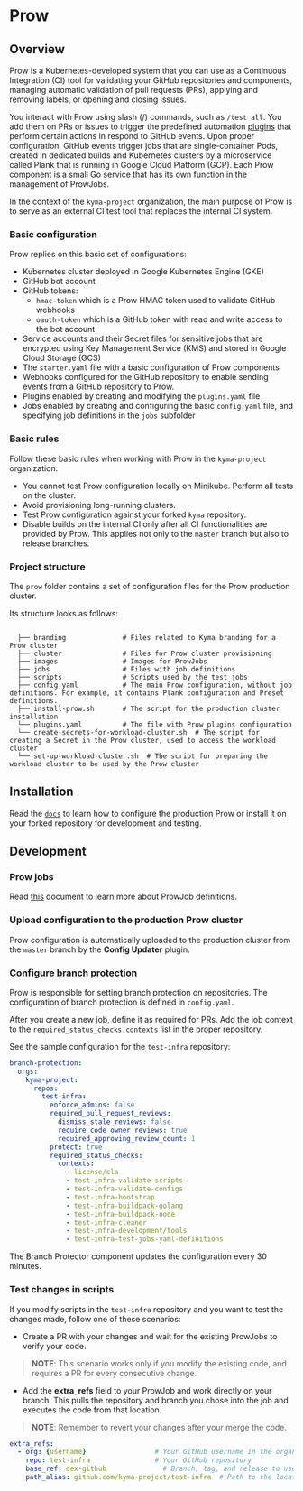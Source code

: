 # Prow

## Overview

Prow is a Kubernetes-developed system that you can use as a Continuous Integration (CI) tool for validating your GitHub repositories and components, managing automatic validation of pull requests (PRs), applying and removing labels, or opening and closing issues.

You interact with Prow using slash (/) commands, such as `/test all`. You add them on PRs or issues to trigger the predefined automation [plugins](https://status.build.kyma-project.io/plugins) that perform certain actions in respond to GitHub events. Upon proper configuration, GitHub events trigger jobs that are single-container Pods, created in dedicated builds and Kubernetes clusters by a microservice called Plank that is running in Google Cloud Platform (GCP). Each Prow component is a small Go service that has its own function in the management of ProwJobs.

In the context of the `kyma-project` organization, the main purpose of Prow is to serve as an external CI test tool that replaces the internal CI system.

### Basic configuration

Prow replies on this basic set of configurations:

- Kubernetes cluster deployed in Google Kubernetes Engine (GKE)
- GitHub bot account
- GitHub tokens:
  - `hmac-token` which is a Prow HMAC token used to validate GitHub webhooks
  - `oauth-token` which is a GitHub token with read and write access to the bot account
- Service accounts and their Secret files for sensitive jobs that are encrypted using Key Management Service (KMS) and stored in Google Cloud Storage (GCS)
- The `starter.yaml` file with a basic configuration of Prow components
- Webhooks configured for the GitHub repository to enable sending events from a GitHub repository to Prow.
- Plugins enabled by creating and modifying the `plugins.yaml` file
- Jobs enabled by creating and configuring the basic `config.yaml` file, and specifying job definitions in the `jobs` subfolder

### Basic rules

Follow these basic rules when working with Prow in the `kyma-project` organization:

- You cannot test Prow configuration locally on Minikube. Perform all tests on the cluster.
- Avoid provisioning long-running clusters.
- Test Prow configuration against your forked `kyma` repository.
- Disable builds on the internal CI only after all CI functionalities are provided by Prow. This applies not only to the `master` branch but also to release branches.

### Project structure

The `prow` folder contains a set of configuration files for the Prow production cluster.

<!-- Update the folder structure each time you modify it. -->

Its structure looks as follows:

```

  ├── branding              # Files related to Kyma branding for a Prow cluster
  ├── cluster               # Files for Prow cluster provisioning
  ├── images                # Images for ProwJobs
  ├── jobs                  # Files with job definitions
  ├── scripts               # Scripts used by the test jobs
  ├── config.yaml           # The main Prow configuration, without job definitions. For example, it contains Plank configuration and Preset definitions.
  ├── install-prow.sh       # The script for the production cluster installation
  └── plugins.yaml          # The file with Prow plugins configuration
  └── create-secrets-for-workload-cluster.sh  # The script for creating a Secret in the Prow cluster, used to access the workload cluster
  └── set-up-workload-cluster.sh  # The script for preparing the workload cluster to be used by the Prow cluster
```

## Installation

Read the [`docs`](../docs/prow/README.md) to learn how to configure the production Prow or install it on your forked repository for development and testing.

## Development

### Prow jobs

Read [this](../docs/prow/prow-jobs.md) document to learn more about ProwJob definitions.

### Upload configuration to the production Prow cluster

Prow configuration is automatically uploaded to the production cluster from the `master` branch by the **Config Updater** plugin.

### Configure branch protection

Prow is responsible for setting branch protection on repositories. The configuration of branch protection is defined in `config.yaml`.

After you create a new job, define it as required for PRs. Add the job context to the `required_status_checks.contexts` list in the proper repository.

See the sample configuration for the `test-infra` repository:

```yaml
branch-protection:
  orgs:
    kyma-project:
      repos:
        test-infra:
          enforce_admins: false
          required_pull_request_reviews:
            dismiss_stale_reviews: false
            require_code_owner_reviews: true
            required_approving_review_count: 1
          protect: true
          required_status_checks:
            contexts:
              - license/cla
              - test-infra-validate-scripts
              - test-infra-validate-configs
              - test-infra-bootstrap
              - test-infra-buildpack-golang
              - test-infra-buildpack-node
              - test-infra-cleaner
              - test-infra-development/tools
              - test-infra-test-jobs-yaml-definitions
```

The Branch Protector component updates the configuration every 30 minutes.


### Test changes in scripts

If you modify scripts in the `test-infra` repository and you want to test the changes made, follow one of these scenarios:

- Create a PR with your changes and wait for the existing ProwJobs to verify your code.

> **NOTE**: This scenario works only if you modify the existing code, and requires a PR for every consecutive change.

- Add the **extra_refs** field to your ProwJob and work directly on your branch. This pulls the repository and branch you chose into the job and executes the code from that location.

> **NOTE**: Remember to revert your changes after your merge the code.

```yaml
extra_refs:
  - org: {username}                 # Your GitHub username in the organisation
    repo: test-infra                # Your GitHub repository
    base_ref: dex-github              # Branch, tag, and release to use
    path_alias: github.com/kyma-project/test-infra  # Path to the location where you want to clone the code
```
